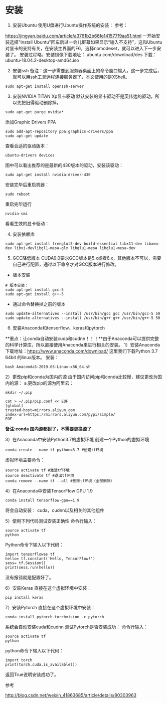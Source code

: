 # 安装

1. 安装Ubuntu
   使用U盘进行Ubuntu操作系统的安装：
   参考：

https://jingyan.baidu.com/article/a3761b2b66fe141577f9aa51.html
一开始安装选择"Install Ubuntu"回车后过一会儿屏幕如果显示“输入不支持”，这和Ubuntu对显卡的支持有关，在安装主界面的F6，选择nomodeset，就可以进入下一步安装了。
安装过程略，安装镜像下载地址：
ubuntu.com/download/des
下载：ubuntu-18.04.2-desktop-amd64.iso

2. 安装ssh
   备注：这一步需要到服务器桌面上的命令窗口输入，这一步完成后，就可以用ssh工具远程连接服务器了，本文使用的是XShell。

```
sudo apt-get install openssh-server
```

3. 安装NVIDIA TITAN Xp显卡驱动
   默认安装的显卡驱动不是英伟达的驱动，所以先把旧得驱动删除掉。

```
sudo apt-get purge nvidia*
```

添加Graphic Drivers PPA

```
sudo add-apt-repository ppa:graphics-drivers/ppa
sudo apt-get update
```

查看合适的驱动版本：

```
ubuntu-drivers devices
```

图中可以看出推荐的是最新的430版本的驱动，安装该驱动：

```
sudo apt-get install nvidia-driver-430
```

安装完毕后重启机器：

```
sudo reboot
```

重启完毕运行

```
nvidia-smi
```

看看生效的显卡驱动：

4. 安装依赖库

```
sudo apt-get install freeglut3-dev build-essential libx11-dev libxmu-dev libxi-devlibgl1-mesa-glx libglu1-mesa libglu1-mesa-dev
```



5. GCC降低版本
   CUDA9.0要求GCC版本是5.x或者6.x，其他版本不可以，需要自己进行配置，通过以下命令才对GCC版本进行修改。

- 版本安装

```
# 版本安装：
sudo apt-get install gcc-5
sudo apt-get install g++-5
```

- 通过命令替换掉之前的版本

```
sudo update-alternatives --install /usr/bin/gcc gcc /usr/bin/gcc-5 50
sudo update-alternatives --install /usr/bin/g++ g++ /usr/bin/g++-5 50
```



6. 安装Anaconda和tensorflow、keras和pytorch

**重点：让conda自动安装cuda和cudnn！！！**由于Anaconda可以提供完整的科学计算库，所以直接使用Anaconda来进行相关的安装。
1）安装Anaconda
下载地址：https://www.anaconda.com/download/
这里我们下载Python 3.7 64bit 的linux版本。
安装：

```
bash Anaconda3-2019.03-Linux-x86_64.sh
```

2）更改pip和conda为国内的源
由于国内访问pip和conda比较慢，建议更改为国内的源：
a.更改pip的源为阿里云：

```
mkdir ~/.pip
```



```
cat > ~/.pip/pip.conf << EOF
[global]
trusted-host=mirrors.aliyun.com
index-url=https://mirrors.aliyun.com/pypi/simple/
EOF
```

**备注:conda 国内源都封了，不需要更换源了**

3）在Anaconda中安装Python3.7的虚拟环境
创建一个Python的虚拟环境

```
conda create --name tf python=3.7 #创建tf环境
```

虚拟环境主要命令：

```
source activate tf #激活tf环境
source deactivate tf #退出tf环境
conda remove --name tf --all #删除tf环境（全部删除）
```

4）在Anaconda中安装TensorFlow GPU 1.9

```
conda install tensorflow-gpu==1.9
```

将会自动安装：
cuda，cudnn以及相关的其他组件

5）使用下列代码测试安装正确性
命令行输入：

```
source activate tf
python
```

Python命令下输入以下代码：

```
import tensorflowas tf
hello= tf.constant('Hello, TensorFlow!')
sess= tf.Session()
print(sess.run(hello))
```

没有报错就是配置好了。

6）安装Keras
直接在这个虚拟环境中安装：

```
pip install keras
```

7）安装Pytorch
直接在这个虚拟环境中安装：

```
conda install pytorch torchvision -c pytorch
```

系统会自动安装cuda和cudnn
测试Pytorch是否安装成功：
命令行输入：

```
source activate tf
python
```

python命令下输入以下代码：

```
import torch
print(torch.cuda.is_available())
```

返回True说明安装成功了。

参考

http://blog.csdn.net/weixin_41863685/article/details/80303963